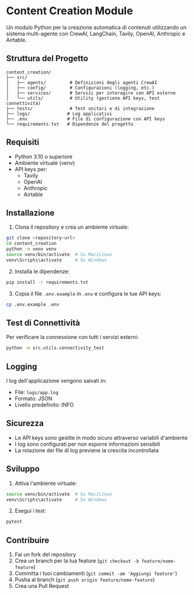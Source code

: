 # Content Creation Module

Un modulo Python per la creazione automatica di contenuti utilizzando un sistema multi-agente con CrewAI, LangChain, Tavily, OpenAI, Anthropic e Airtable.

## Struttura del Progetto

```
content_creation/
├── src/
│   ├── agents/         # Definizioni degli agenti CrewAI
│   ├── config/         # Configurazioni (logging, etc.)
│   ├── services/       # Servizi per interagire con API esterne
│   └── utils/          # Utility (gestione API keys, test connettività)
├── tests/              # Test unitari e di integrazione
├── logs/              # Log applicativi
├── .env               # File di configurazione con API keys
└── requirements.txt   # Dipendenze del progetto
```

## Requisiti

- Python 3.10 o superiore
- Ambiente virtuale (venv)
- API keys per:
  - Tavily
  - OpenAI
  - Anthropic
  - Airtable

## Installazione

1. Clona il repository e crea un ambiente virtuale:
```bash
git clone <repository-url>
cd content_creation
python -m venv venv
source venv/bin/activate  # Su Mac/Linux
venv\Scripts\activate     # Su Windows
```

2. Installa le dipendenze:
```bash
pip install -r requirements.txt
```

3. Copia il file `.env.example` in `.env` e configura le tue API keys:
```bash
cp .env.example .env
```

## Test di Connettività

Per verificare la connessione con tutti i servizi esterni:

```bash
python -m src.utils.connectivity_test
```

## Logging

I log dell'applicazione vengono salvati in:
- File: `logs/app.log`
- Formato: JSON
- Livello predefinito: INFO

## Sicurezza

- Le API keys sono gestite in modo sicuro attraverso variabili d'ambiente
- I log sono configurati per non esporre informazioni sensibili
- La rotazione dei file di log previene la crescita incontrollata

## Sviluppo

1. Attiva l'ambiente virtuale:
```bash
source venv/bin/activate  # Su Mac/Linux
venv\Scripts\activate     # Su Windows
```

2. Esegui i test:
```bash
pytest
```

## Contribuire

1. Fai un fork del repository
2. Crea un branch per la tua feature (`git checkout -b feature/nome-feature`)
3. Committa i tuoi cambiamenti (`git commit -am 'Aggiungi feature'`)
4. Pusha al branch (`git push origin feature/nome-feature`)
5. Crea una Pull Request 